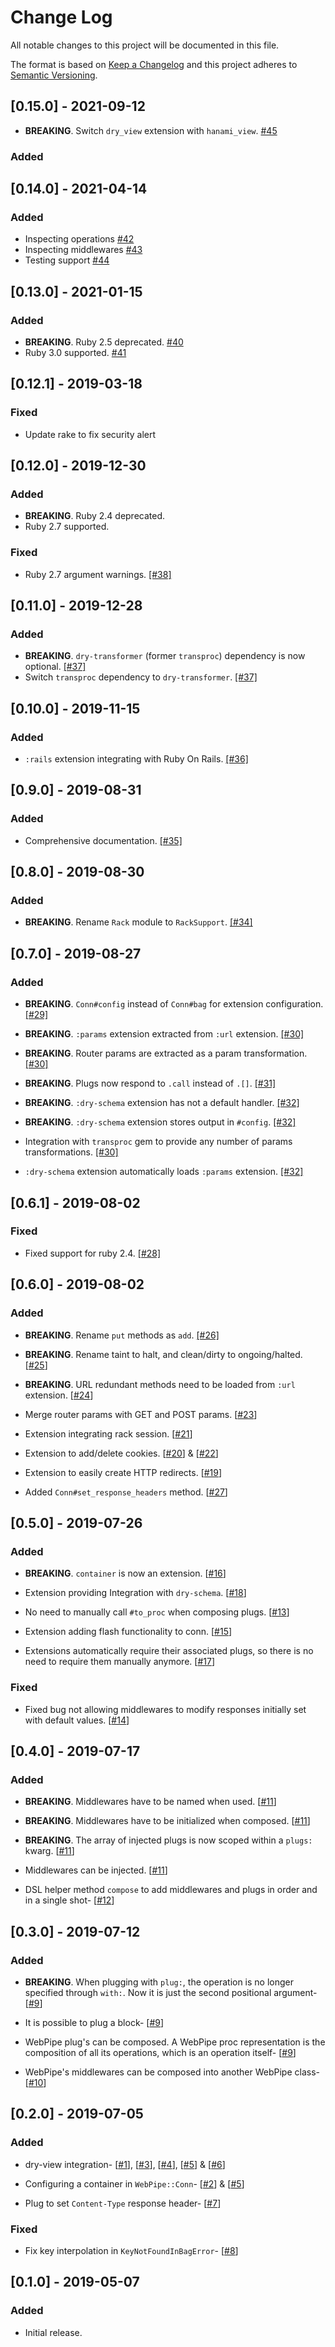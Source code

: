 # Change Log
All notable changes to this project will be documented in this file.

The format is based on [Keep a Changelog](http://keepachangelog.com/)
and this project adheres to [Semantic Versioning](http://semver.org/).

## [0.15.0] - 2021-09-12
- **BREAKING**. Switch `dry_view` extension with `hanami_view`.
  [#45](https://github.com/waiting-for-dev/web_pipe/pull/45)

### Added
## [0.14.0] - 2021-04-14
### Added
- Inspecting operations
  [#42](https://github.com/waiting-for-dev/web_pipe/pull/42)
- Inspecting middlewares
  [#43](https://github.com/waiting-for-dev/web_pipe/pull/43)
- Testing support
  [#44](https://github.com/waiting-for-dev/web_pipe/pull/44)

## [0.13.0] - 2021-01-15
### Added
- **BREAKING**. Ruby 2.5 deprecated.
  [#40](https://github.com/waiting-for-dev/web_pipe/pull/40)
-  Ruby 3.0 supported.
  [#41](https://github.com/waiting-for-dev/web_pipe/pull/41)

## [0.12.1] - 2019-03-18
### Fixed
- Update rake to fix security alert

## [0.12.0] - 2019-12-30
### Added
- **BREAKING**. Ruby 2.4 deprecated.
-  Ruby 2.7 supported.

### Fixed
- Ruby 2.7 argument warnings.
  [[#38]](https://github.com/waiting-for-dev/web_pipe/pull/38)

## [0.11.0] - 2019-12-28
### Added
- **BREAKING**. `dry-transformer` (former `transproc`) dependency is now
  optional.
  [[#37]](https://github.com/waiting-for-dev/web_pipe/pull/37)
- Switch `transproc` dependency to `dry-transformer`.
  [[#37]](https://github.com/waiting-for-dev/web_pipe/pull/37)

## [0.10.0] - 2019-11-15
### Added
- `:rails` extension integrating with Ruby On Rails.
  [[#36]](https://github.com/waiting-for-dev/web_pipe/pull/36)

## [0.9.0] - 2019-08-31
### Added
- Comprehensive documentation.
  [[#35]](https://github.com/waiting-for-dev/web_pipe/pull/35)

## [0.8.0] - 2019-08-30
### Added
- **BREAKING**. Rename `Rack` module to `RackSupport`.
  [[#34]](https://github.com/waiting-for-dev/web_pipe/pull/34)

## [0.7.0] - 2019-08-27
### Added
- **BREAKING**. `Conn#config` instead of `Conn#bag` for extension configuration.
  [[#29]](https://github.com/waiting-for-dev/web_pipe/pull/29)
  
- **BREAKING**. `:params` extension extracted from `:url` extension.
  [[#30]](https://github.com/waiting-for-dev/web_pipe/pull/30)
  
- **BREAKING**. Router params are extracted as a param transformation.
  [[#30]](https://github.com/waiting-for-dev/web_pipe/pull/30)
  
- **BREAKING**. Plugs now respond to `.call` instead of `.[]`.
  [[#31]](https://github.com/waiting-for-dev/web_pipe/pull/31)
  
- **BREAKING**. `:dry-schema` extension has not a default handler.
  [[#32]](https://github.com/waiting-for-dev/web_pipe/pull/32)
  
- **BREAKING**. `:dry-schema` extension stores output in `#config`.
  [[#32]](https://github.com/waiting-for-dev/web_pipe/pull/32)
  
- Integration with `transproc` gem to provide any number of params
  transformations.
  [[#30]](https://github.com/waiting-for-dev/web_pipe/pull/30)
  
- `:dry-schema` extension automatically loads `:params` extension.
  [[#32]](https://github.com/waiting-for-dev/web_pipe/pull/32)

## [0.6.1] - 2019-08-02
### Fixed
- Fixed support for ruby 2.4.
  [[#28]](https://github.com/waiting-for-dev/web_pipe/pull/28)

## [0.6.0] - 2019-08-02
### Added
- **BREAKING**. Rename `put` methods as `add`.
  [[#26]](https://github.com/waiting-for-dev/web_pipe/pull/26)

- **BREAKING**. Rename taint to halt, and clean/dirty to ongoing/halted.
  [[#25](https://github.com/waiting-for-dev/web_pipe/pull/25)]

- **BREAKING**. URL redundant methods need to be loaded from `:url` extension.
  [[#24](https://github.com/waiting-for-dev/web_pipe/pull/24)]

- Merge router params with GET and POST params.
  [[#23](https://github.com/waiting-for-dev/web_pipe/pull/23)]

- Extension integrating rack session.
  [[#21](https://github.com/waiting-for-dev/web_pipe/pull/21)]

- Extension to add/delete cookies.
  [[#20](https://github.com/waiting-for-dev/web_pipe/pull/20)] &
  [[#22](https://github.com/waiting-for-dev/web_pipe/pull/22)]

- Extension to easily create HTTP redirects.
  [[#19](https://github.com/waiting-for-dev/web_pipe/pull/19)]

- Added `Conn#set_response_headers` method.
  [[#27](https://github.com/waiting-for-dev/web_pipe/pull/27)]


## [0.5.0] - 2019-07-26
### Added
- **BREAKING**. `container` is now an extension.
  [[#16](https://github.com/waiting-for-dev/web_pipe/pull/16)]

- Extension providing Integration with `dry-schema`.
  [[#18](https://github.com/waiting-for-dev/web_pipe/pull/18)]

- No need to manually call `#to_proc` when composing plugs.
  [[#13](https://github.com/waiting-for-dev/web_pipe/pull/13)]

- Extension adding flash functionality to conn.
  [[#15](https://github.com/waiting-for-dev/web_pipe/pull/15)]

- Extensions automatically require their associated plugs, so there is no need
  to require them manually anymore.
  [[#17](https://github.com/waiting-for-dev/web_pipe/pull/17)]

### Fixed
- Fixed bug not allowing middlewares to modify responses initially set with
  default values.
  [[#14](https://github.com/waiting-for-dev/web_pipe/pull/14)]


## [0.4.0] - 2019-07-17
### Added
- **BREAKING**. Middlewares have to be named when used.
  [[#11](https://github.com/waiting-for-dev/web_pipe/pull/11)]

- **BREAKING**. Middlewares have to be initialized when composed.
  [[#11](https://github.com/waiting-for-dev/web_pipe/pull/11)]

- **BREAKING**. The array of injected plugs is now scoped within a `plugs:`
  kwarg.
  [[#11](https://github.com/waiting-for-dev/web_pipe/pull/11)]

- Middlewares can be injected.
  [[#11](https://github.com/waiting-for-dev/web_pipe/pull/11)]

- DSL helper method `compose` to add middlewares and plugs in order and in a
  single shot-
  [[#12](https://github.com/waiting-for-dev/web_pipe/pull/11)]


## [0.3.0] - 2019-07-12
### Added
- **BREAKING**. When plugging with `plug:`, the operation is no longer
  specified through `with:`. Now it is just the second positional argument-
  [[#9](https://github.com/waiting-for-dev/web_pipe/pull/9)]

- It is possible to plug a block-
  [[#9](https://github.com/waiting-for-dev/web_pipe/pull/9)]

- WebPipe plug's can be composed. A WebPipe proc representation is the
  composition of all its operations, which is an operation itself-
  [[#9](https://github.com/waiting-for-dev/web_pipe/pull/9)]

- WebPipe's middlewares can be composed into another WebPipe class-
  [[#10](https://github.com/waiting-for-dev/web_pipe/pull/10)]


## [0.2.0] - 2019-07-05
### Added
- dry-view integration-
  [[#1](https://github.com/waiting-for-dev/web_pipe/pull/1)],
  [[#3](https://github.com/waiting-for-dev/web_pipe/pull/3)],
  [[#4](https://github.com/waiting-for-dev/web_pipe/pull/4)],
  [[#5](https://github.com/waiting-for-dev/web_pipe/pull/5)] &
  [[#6](https://github.com/waiting-for-dev/web_pipe/pull/6)]

- Configuring a container in `WebPipe::Conn`-
  [[#2](https://github.com/waiting-for-dev/web_pipe/pull/2)] &
  [[#5](https://github.com/waiting-for-dev/web_pipe/pull/5)]

- Plug to set `Content-Type` response header-
  [[#7](https://github.com/waiting-for-dev/web_pipe/pull/7)]

### Fixed
- Fix key interpolation in `KeyNotFoundInBagError`-
  [[#8](https://github.com/waiting-for-dev/web_pipe/pull/8)]

## [0.1.0] - 2019-05-07
### Added
- Initial release.
